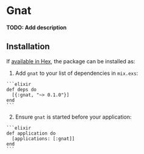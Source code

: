 # Gnat

**TODO: Add description**

## Installation

If [available in Hex](https://hex.pm/docs/publish), the package can be installed as:

  1. Add `gnat` to your list of dependencies in `mix.exs`:

    ```elixir
    def deps do
      [{:gnat, "~> 0.1.0"}]
    end
    ```

  2. Ensure `gnat` is started before your application:

    ```elixir
    def application do
      [applications: [:gnat]]
    end
    ```

